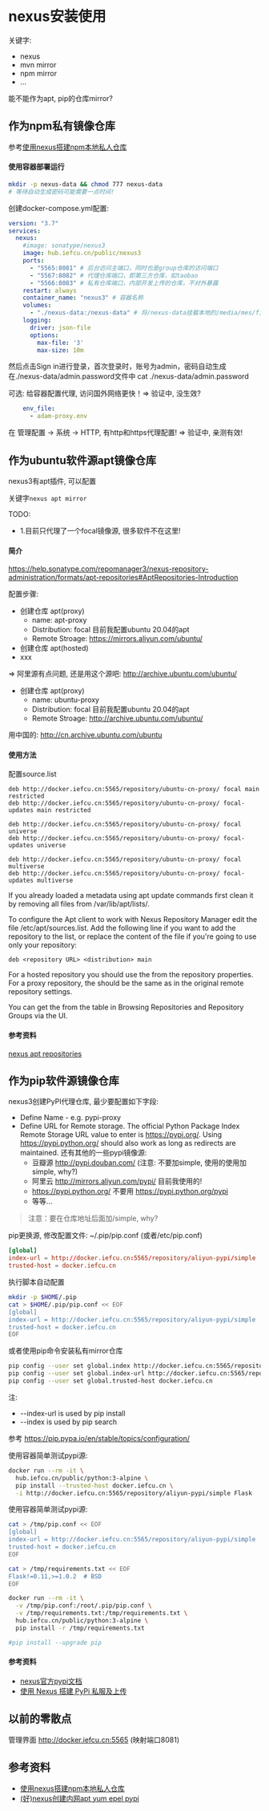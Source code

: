 # nexus安装使用

关键字:
* nexus
* mvn mirror
* npm mirror
* ...

能不能作为apt, pip的仓库mirror?

## 作为npm私有镜像仓库 

参考[使用nexus搭建npm本地私人仓库](https://juejin.cn/post/6911642325559017480)

#### 使用容器部署运行

```bash
mkdir -p nexus-data && chmod 777 nexus-data
# 等待自动生成密码可能需要一点时间!
```

创建docker-compose.yml配置:
```yaml
version: "3.7"
services:
  nexus:
    #image: sonatype/nexus3
    image: hub.iefcu.cn/public/nexus3
    ports:
      - "5565:8081" # 后台访问主端口，同时也是group仓库的访问端口
      - "5567:8082" # 代理仓库端口，即第三方仓库，如taobao
      - "5566:8083" # 私有仓库端口，内部开发上传的仓库，不对外暴露
    restart: always
    container_name: "nexus3" # 容器名称
    volumes:
      - "./nexus-data:/nexus-data" # 将/nexus-data挂载本地的/media/mes/file2/nexus3
    logging:
      driver: json-file
      options:
        max-file: '3'
        max-size: 10m
```

然后点击Sign in进行登录，首次登录时，账号为admin，密码自动生成在./nexus-data/admin.password文件中
cat ./nexus-data/admin.password

可选: 给容器配置代理, 访问国外网络更快！=> 验证中, 没生效?
```yaml
    env_file:
      - adam-proxy.env
```

在 管理配置 -> 系统 -> HTTP, 有http和https代理配置! => 验证中, 亲测有效!

## 作为ubuntu软件源apt镜像仓库

nexus3有apt插件, 可以配置

关键字`nexus apt mirror`

TODO:
* 1.目前只代理了一个focal镜像源, 很多软件不在这里!

#### 简介

https://help.sonatype.com/repomanager3/nexus-repository-administration/formats/apt-repositories#AptRepositories-Introduction

配置步骤:
* 创建仓库 apt(proxy)
  * name: apt-proxy
  * Distribution: focal
    目前我配置ubuntu 20.04的apt
  * Remote Stroage: https://mirrors.aliyun.com/ubuntu/ 
* 创建仓库 apt(hosted)
* xxx

=> 阿里源有点问题, 还是用这个源吧: http://archive.ubuntu.com/ubuntu/
* 创建仓库 apt(proxy)
  * name: ubuntu-proxy
  * Distribution: focal
    目前我配置ubuntu 20.04的apt
  * Remote Stroage: http://archive.ubuntu.com/ubuntu/ 

用中国的: http://cn.archive.ubuntu.com/ubuntu

#### 使用方法

配置source.list
```
deb http://docker.iefcu.cn:5565/repository/ubuntu-cn-proxy/ focal main restricted
deb http://docker.iefcu.cn:5565/repository/ubuntu-cn-proxy/ focal-updates main restricted

deb http://docker.iefcu.cn:5565/repository/ubuntu-cn-proxy/ focal universe
deb http://docker.iefcu.cn:5565/repository/ubuntu-cn-proxy/ focal-updates universe

deb http://docker.iefcu.cn:5565/repository/ubuntu-cn-proxy/ focal multiverse
deb http://docker.iefcu.cn:5565/repository/ubuntu-cn-proxy/ focal-updates multiverse
```

If you already loaded a metadata using apt update commands first clean it by removing all files from /var/lib/apt/lists/.

To configure the Apt client to work with Nexus Repository Manager edit the file /etc/apt/sources.list. Add the following line if you want to add the repository to the list, or replace the content of the file if you're going to use only your repository:

```
deb <repository URL> <distribution> main
```

For a hosted repository you should use the <distribution> from the repository properties. For a proxy repository, the <distribution> should be the same as in the original remote repository settings.

You can get the <repository URL> from the table in Browsing Repositories and Repository Groups via the UI.

#### 参考资料

[nexus apt repositories](https://help.sonatype.com/repomanager3/nexus-repository-administration/formats/apt-repositories)

## 作为pip软件源镜像仓库

nexus3创建PyPI代理仓库, 最少要配置如下字段:
* Define Name - e.g. pypi-proxy
* Define URL for Remote storage. The official Python Package Index Remote Storage URL value to enter is https://pypi.org/.  Using https://pypi.python.org/ should also work as long as redirects are maintained.
  还有其他的一些pypi镜像源:
  * 豆瓣源 http://pypi.douban.com/
    (注意: 不要加simple, 使用的使用加simple, why?)
  * 阿里云 http://mirrors.aliyun.com/pypi/
    目前我使用的!
  * https://pypi.python.org/
    不要用 https://pypi.python.org/pypi 
  * 等等...

> 注意：要在仓库地址后面加/simple, why?

pip更换源, 修改配置文件: ~/.pip/pip.conf (或者/etc/pip.conf)
```conf
[global]
index-url = http://docker.iefcu.cn:5565/repository/aliyun-pypi/simple
trusted-host = docker.iefcu.cn
```

执行脚本自动配置
```bash
mkdir -p $HOME/.pip
cat > $HOME/.pip/pip.conf << EOF
[global]
index-url = http://docker.iefcu.cn:5565/repository/aliyun-pypi/simple
trusted-host = docker.iefcu.cn
EOF
```

或者使用pip命令安装私有mirror仓库
```bash
pip config --user set global.index http://docker.iefcu.cn:5565/repository/aliyun-pypi/
pip config --user set global.index-url http://docker.iefcu.cn:5565/repository/aliyun-pypi/simple
pip config --user set global.trusted-host docker.iefcu.cn
```
注:
* --index-url is used by pip install
* --index is used by pip search

参考 https://pip.pypa.io/en/stable/topics/configuration/


使用容器简单测试pypi源:
```bash
docker run --rm -it \
  hub.iefcu.cn/public/python:3-alpine \
  pip install --trusted-host docker.iefcu.cn \
  -i http://docker.iefcu.cn:5565/repository/aliyun-pypi/simple Flask
```

使用容器简单测试pypi源:
```bash
cat > /tmp/pip.conf << EOF
[global]
index-url = http://docker.iefcu.cn:5565/repository/aliyun-pypi/simple
trusted-host = docker.iefcu.cn
EOF

cat > /tmp/requirements.txt << EOF
Flask!=0.11,>=1.0.2  # BSD
EOF

docker run --rm -it \
  -v /tmp/pip.conf:/root/.pip/pip.conf \
  -v /tmp/requirements.txt:/tmp/requirements.txt \
  hub.iefcu.cn/public/python:3-alpine \
  pip install -r /tmp/requirements.txt

#pip install --upgrade pip
```

#### 参考资料

* [nexus官方pypi文档](https://help.sonatype.com/repomanager3/nexus-repository-administration/formats/pypi-repositories)
* [使用 Nexus 搭建 PyPi 私服及上传](https://codeantenna.com/a/pEuvCwUpR7)

## 以前的零散点

管理界面
http://docker.iefcu.cn:5565 (映射端口8081)

## 参考资料

* [使用nexus搭建npm本地私人仓库](https://juejin.cn/post/6911642325559017480)
* [(好)nexus创建内网apt yum epel pypi](https://blog.csdn.net/hy19930118/article/details/107612525)
